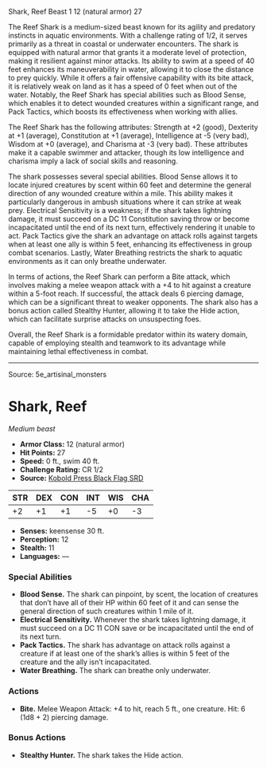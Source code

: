 <MonsterName/>Shark, Reef</MonsterName>
<CreatureType/>Beast</CreatureType>
<CR/>1</CR>
<AC/>12 (natural armor)</AC>
<HP/>27</HP>
<summary>The Reef Shark is a medium-sized beast known for its agility and predatory instincts in aquatic environments. With a challenge rating of 1/2, it serves primarily as a threat in coastal or underwater encounters. The shark is equipped with natural armor that grants it a moderate level of protection, making it resilient against minor attacks. Its ability to swim at a speed of 40 feet enhances its maneuverability in water, allowing it to close the distance to prey quickly. While it offers a fair offensive capability with its bite attack, it is relatively weak on land as it has a speed of 0 feet when out of the water. Notably, the Reef Shark has special abilities such as Blood Sense, which enables it to detect wounded creatures within a significant range, and Pack Tactics, which boosts its effectiveness when working with allies.</summary>

<detail>

The Reef Shark has the following attributes: Strength at +2 (good), Dexterity at +1 (average), Constitution at +1 (average), Intelligence at -5 (very bad), Wisdom at +0 (average), and Charisma at -3 (very bad). These attributes make it a capable swimmer and attacker, though its low intelligence and charisma imply a lack of social skills and reasoning.

The shark possesses several special abilities. Blood Sense allows it to locate injured creatures by scent within 60 feet and determine the general direction of any wounded creature within a mile. This ability makes it particularly dangerous in ambush situations where it can strike at weak prey. Electrical Sensitivity is a weakness; if the shark takes lightning damage, it must succeed on a DC 11 Constitution saving throw or become incapacitated until the end of its next turn, effectively rendering it unable to act. Pack Tactics give the shark an advantage on attack rolls against targets when at least one ally is within 5 feet, enhancing its effectiveness in group combat scenarios. Lastly, Water Breathing restricts the shark to aquatic environments as it can only breathe underwater.

In terms of actions, the Reef Shark can perform a Bite attack, which involves making a melee weapon attack with a +4 to hit against a creature within a 5-foot reach. If successful, the attack deals 6 piercing damage, which can be a significant threat to weaker opponents. The shark also has a bonus action called Stealthy Hunter, allowing it to take the Hide action, which can facilitate surprise attacks on unsuspecting foes.

Overall, the Reef Shark is a formidable predator within its watery domain, capable of employing stealth and teamwork to its advantage while maintaining lethal effectiveness in combat.</detail>



---

Source: 5e_artisinal_monsters

# Shark, Reef

*Medium beast*

- **Armor Class:** 12 (natural armor)
- **Hit Points:** 27
- **Speed:** 0 ft., swim 40 ft.
- **Challenge Rating:** CR 1/2
- **Source:** [Kobold Press Black Flag SRD](https://koboldpress.com/black-flag-roleplaying/)

| STR | DEX | CON | INT | WIS | CHA |
| --- | --- | --- | --- | --- | --- |
| +2 | +1 | +1 | -5 | +0 | -3 |

- **Senses:** keensense 30 ft.
- **Perception:** 12
- **Stealth:** 11
- **Languages:** —

### Special Abilities

- **Blood Sense.** The shark can pinpoint, by scent, the location of creatures that don’t have all of their HP within 60 feet of it and can sense the general direction of such creatures within 1 mile of it.
- **Electrical Sensitivity.** Whenever the shark takes lightning damage, it must succeed on a DC 11 CON save or be incapacitated until the end of its next turn.
- **Pack Tactics.** The shark has advantage on attack rolls against a creature if at least one of the shark’s allies is within 5 feet of the creature and the ally isn’t incapacitated.
- **Water Breathing.** The shark can breathe only underwater.

### Actions

- **Bite.** Melee Weapon Attack: +4 to hit, reach 5 ft., one creature. Hit: 6 (1d8 + 2) piercing damage.

### Bonus Actions

- **Stealthy Hunter.** The shark takes the Hide action.



